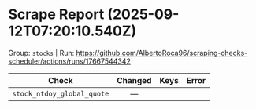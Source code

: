 # Scrape Report (2025-09-12T07:20:10.540Z)

Group: `stocks`  |  Run: https://github.com/AlbertoRoca96/scraping-checks-scheduler/actions/runs/17667544342

| Check | Changed | Keys | Error |
|---|:---:|:--|:--|
| `stock_ntdoy_global_quote` | — |  |  |
